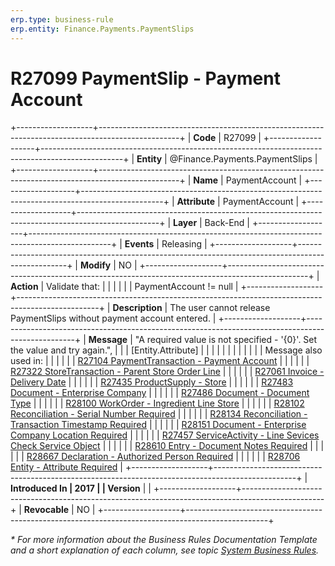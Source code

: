 ```yaml
---
erp.type: business-rule
erp.entity: Finance.Payments.PaymentSlips
---
```


# R27099 PaymentSlip - Payment Account
+-------------------+--------------------------------------------------------------------------------------------------+
| **Code**          | R27099                                                                                           |
+-------------------+--------------------------------------------------------------------------------------------------+
| **Entity**        | @Finance.Payments.PaymentSlips                                                                   |
+-------------------+--------------------------------------------------------------------------------------------------+
| **Name**          | PaymentAccount                                                                                   |
+-------------------+--------------------------------------------------------------------------------------------------+
| **Attribute**     | PaymentAccount                                                                                   |
+-------------------+--------------------------------------------------------------------------------------------------+
| **Layer**         | Back-End                                                                                         |
+-------------------+--------------------------------------------------------------------------------------------------+
| **Events**        | Releasing                                                                                        |
+-------------------+--------------------------------------------------------------------------------------------------+
| **Modify**        | NO                                                                                               |
+-------------------+--------------------------------------------------------------------------------------------------+
| **Action**        | Validate that:                                                                                   |
|                   |                                                                                                  |
|                   | PaymentAccount != null                                                                           |
+-------------------+--------------------------------------------------------------------------------------------------+
| **Description**   | The user cannot release PaymentSlips without payment account entered.                            |
+-------------------+--------------------------------------------------------------------------------------------------+
| **Message**       | \"A required value is not specified - \'{0}\'. Set the value and try again.\",                   |
|                   | \[Entity.Attribute\]                                                                             |
|                   |                                                                                                  |
|                   |                                                                                                  |
|                   |                                                                                                  |
|                   | Message also used in:                                                                            |
|                   |                                                                                                  |
|                   | [R27104 PaymentTransaction - Payment Account](R27104.md)                                         |
|                   |                                                                                                  |
|                   | [R27322 StoreTransaction - Parent Store Order Line](R27322.md)                                   |
|                   |                                                                                                  |
|                   | [R27061 Invoice - Delivery Date](R27061.md)                                                      |
|                   |                                                                                                  |
|                   | [R27435 ProductSupply - Store](R27435.md)                                                        |
|                   |                                                                                                  |
|                   | [R27483 Document - Enterprise Company](R27483.md)                                                |
|                   |                                                                                                  |
|                   | [R27486 Document - Document Type](R27486.md)                                                     |
|                   |                                                                                                  |
|                   | [R28100 WorkOrder - Ingredient Line Store](R28100.md)                                            |
|                   |                                                                                                  |
|                   | [R28102 Reconciliation - Serial Number Required](R28102.md)                                      |
|                   |                                                                                                  |
|                   | [R28134 Reconciliation - Transaction Timestamp Required](R28134.md)                              |
|                   |                                                                                                  |
|                   | [R28151 Document - Enterprise Company Location Required](R28151.md)                              |
|                   |                                                                                                  |
|                   | [R27457 ServiceActivity - Line Sevices Check Service Object](R27457.md)                          |
|                   |                                                                                                  |
|                   | [R28610 Entry - Document Notes Required](R28610.md)                                              |
|                   |                                                                                                  |
|                   | [R28667 Declaration - Authorized Person Required](R28667.md)                                     |
|                   |                                                                                                  |
|                   | [R28706 Entity - Attribute Required](R28706.md)                                                  |
+-------------------+--------------------------------------------------------------------------------------------------+
| **Introduced In   | 2017                                                                                             |
| Version**         |                                                                                                  |
+-------------------+--------------------------------------------------------------------------------------------------+
| **Revocable**     | NO                                                                                               |
+-------------------+--------------------------------------------------------------------------------------------------+

*\* For more information about the Business Rules Documentation Template and a short explanation of each column, see
topic [System Business Rules](../templates/template-description-system-business-rules.md).*
